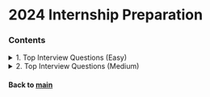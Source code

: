 # 2024 Internship Preparation

### Contents
<details>
<summary>1. Top Interview Questions (Easy)</summary>
<p>

|Date|Problem|Solution|
|:--:|:------|:------:|
|2023.01.25|[Remove Duplicates from Sorted Array :broken_heart:](https://leetcode.com/explore/interview/card/top-interview-questions-easy/92/array/727/)|[C++](https://github.com/JoonHyeok-hozy-Kim/algorithm_study/blob/main/LeetCode/2024_internship_prep/top_interview_questions_easy/230125_01.cpp)|
|2023.01.26|[Best Time to Buy and Sell Stock II](https://leetcode.com/explore/interview/card/top-interview-questions-easy/92/array/564/)|[C++](https://github.com/JoonHyeok-hozy-Kim/algorithm_study/blob/main/LeetCode/2024_internship_prep/top_interview_questions_easy/230126_01.cpp)|
|2023.01.26|[Rotate Array](https://leetcode.com/explore/interview/card/top-interview-questions-easy/92/array/646/)|[C++](https://github.com/JoonHyeok-hozy-Kim/algorithm_study/blob/main/LeetCode/2024_internship_prep/top_interview_questions_easy/230126_02.cpp)|
|2023.01.26|[Contains Duplicate](https://leetcode.com/explore/interview/card/top-interview-questions-easy/92/array/578/)|[C++](https://github.com/JoonHyeok-hozy-Kim/algorithm_study/blob/main/LeetCode/2024_internship_prep/top_interview_questions_easy/230126_03.cpp)|
|2023.01.27|[Single Number](https://leetcode.com/explore/interview/card/top-interview-questions-easy/92/array/549/)|[C++](https://github.com/JoonHyeok-hozy-Kim/algorithm_study/blob/main/LeetCode/2024_internship_prep/top_interview_questions_easy/230127_01.cpp)|
|2023.01.27|[Intersection of Two Arrays II](https://leetcode.com/explore/interview/card/top-interview-questions-easy/92/array/674/)|[C++](https://github.com/JoonHyeok-hozy-Kim/algorithm_study/blob/main/LeetCode/2024_internship_prep/top_interview_questions_easy/230127_02.cpp)|
|2023.01.27|[Plus One](https://leetcode.com/explore/interview/card/top-interview-questions-easy/92/array/559/)|[C++](https://github.com/JoonHyeok-hozy-Kim/algorithm_study/blob/main/LeetCode/2024_internship_prep/top_interview_questions_easy/230127_03.cpp)|
|2023.01.27|[Move Zeroes](https://leetcode.com/explore/interview/card/top-interview-questions-easy/92/array/567/)|[C++](https://github.com/JoonHyeok-hozy-Kim/algorithm_study/blob/main/LeetCode/2024_internship_prep/top_interview_questions_easy/230127_04.cpp)|
|2023.01.28|[Two Sum](https://leetcode.com/explore/interview/card/top-interview-questions-easy/92/array/546/)|[C++](https://github.com/JoonHyeok-hozy-Kim/algorithm_study/blob/main/LeetCode/2024_internship_prep/top_interview_questions_easy/230128_01.cpp)|
|2023.01.28|[Valid Sudoku](https://leetcode.com/explore/interview/card/top-interview-questions-easy/92/array/769/)|[C++](https://github.com/JoonHyeok-hozy-Kim/algorithm_study/blob/main/LeetCode/2024_internship_prep/top_interview_questions_easy/230128_02.cpp)|
|2023.01.28|[Rotate Image :broken_heart: ](https://leetcode.com/explore/interview/card/top-interview-questions-easy/92/array/770/)|[C++](https://github.com/JoonHyeok-hozy-Kim/algorithm_study/blob/main/LeetCode/2024_internship_prep/top_interview_questions_easy/230128_03.cpp)|
|2023.01.29|[Reverse String](https://leetcode.com/explore/interview/card/top-interview-questions-easy/127/strings/879/)|[C++](https://github.com/JoonHyeok-hozy-Kim/algorithm_study/blob/main/LeetCode/2024_internship_prep/top_interview_questions_easy/230129_01.cpp)|
|2023.01.29|[Reverse Integer :broken_heart: ](https://leetcode.com/explore/interview/card/top-interview-questions-easy/127/strings/880/)|[C++](https://github.com/JoonHyeok-hozy-Kim/algorithm_study/blob/main/LeetCode/2024_internship_prep/top_interview_questions_easy/230129_02.cpp)|
|2023.01.30|[First Unique Character in a String](https://leetcode.com/explore/interview/card/top-interview-questions-easy/127/strings/881/)|[C++](https://github.com/JoonHyeok-hozy-Kim/algorithm_study/blob/main/LeetCode/2024_internship_prep/top_interview_questions_easy/230130_01.cpp)|
|2023.01.30|[Valid Anagram](https://leetcode.com/explore/interview/card/top-interview-questions-easy/127/strings/882/)|[C++](https://github.com/JoonHyeok-hozy-Kim/algorithm_study/blob/main/LeetCode/2024_internship_prep/top_interview_questions_easy/230130_02.cpp)|
|2023.01.30|[Valid Palindrome](https://leetcode.com/explore/interview/card/top-interview-questions-easy/127/strings/883/)|[C++](https://github.com/JoonHyeok-hozy-Kim/algorithm_study/blob/main/LeetCode/2024_internship_prep/top_interview_questions_easy/230130_03.cpp)|
|2023.01.31|[String to Integer (atoi)](https://leetcode.com/explore/interview/card/top-interview-questions-easy/127/strings/884/)|[C++](https://github.com/JoonHyeok-hozy-Kim/algorithm_study/blob/main/LeetCode/2024_internship_prep/top_interview_questions_easy/230131_01.cpp)|
|2023.02.02|[Implement strStr()](https://leetcode.com/explore/interview/card/top-interview-questions-easy/127/strings/885/)|[C++](https://github.com/JoonHyeok-hozy-Kim/algorithm_study/blob/main/LeetCode/2024_internship_prep/top_interview_questions_easy/230202_01.cpp)|
|2023.02.15|[Longest Common Prefix](https://leetcode.com/explore/interview/card/top-interview-questions-easy/127/strings/887/)|[C++](https://github.com/JoonHyeok-hozy-Kim/algorithm_study/blob/main/LeetCode/2024_internship_prep/top_interview_questions_easy/230215_01.cpp)|
|2023.02.15|[Delete Node in a Linked List](https://leetcode.com/explore/interview/card/top-interview-questions-easy/93/linked-list/553/)|[C++](https://github.com/JoonHyeok-hozy-Kim/algorithm_study/blob/main/LeetCode/2024_internship_prep/top_interview_questions_easy/230215_02.cpp)|
|2023.02.16|[Remove Nth Node From End of List](https://leetcode.com/explore/interview/card/top-interview-questions-easy/93/linked-list/603/)|[C++](https://github.com/JoonHyeok-hozy-Kim/algorithm_study/blob/main/LeetCode/2024_internship_prep/top_interview_questions_easy/230216_01.cpp)|
|2023.02.16|[Reverse Linked List](https://leetcode.com/explore/interview/card/top-interview-questions-easy/93/linked-list/560/)|[C++](https://github.com/JoonHyeok-hozy-Kim/algorithm_study/blob/main/LeetCode/2024_internship_prep/top_interview_questions_easy/230216_02.cpp)|
|2023.02.17|[Merge Two Sorted Lists](https://leetcode.com/explore/interview/card/top-interview-questions-easy/93/linked-list/771/)|[C++](https://github.com/JoonHyeok-hozy-Kim/algorithm_study/blob/main/LeetCode/2024_internship_prep/top_interview_questions_easy/230217_01.cpp)|
|2023.02.17|[Palindrome Linked List :broken_heart:](https://leetcode.com/explore/interview/card/top-interview-questions-easy/93/linked-list/772/)|[C++](https://github.com/JoonHyeok-hozy-Kim/algorithm_study/blob/main/LeetCode/2024_internship_prep/top_interview_questions_easy/230217_02.cpp)|
|2023.02.18|[Linked List Cycle :broken_heart: ](https://leetcode.com/explore/interview/card/top-interview-questions-easy/93/linked-list/773/)|[C++](https://github.com/JoonHyeok-hozy-Kim/algorithm_study/blob/main/LeetCode/2024_internship_prep/top_interview_questions_easy/230218_01.cpp)|
|2023.02.18|[Maximum Depth of Binary Tree](https://leetcode.com/explore/interview/card/top-interview-questions-easy/94/trees/555/)|[C++](https://github.com/JoonHyeok-hozy-Kim/algorithm_study/blob/main/LeetCode/2024_internship_prep/top_interview_questions_easy/230218_01.cpp)|
|2023.02.19|[Validate Binary Search Tree](https://leetcode.com/explore/interview/card/top-interview-questions-easy/94/trees/625/)|[C++](https://github.com/JoonHyeok-hozy-Kim/algorithm_study/blob/main/LeetCode/2024_internship_prep/top_interview_questions_easy/230219_01.cpp)|
|2023.02.19|[Symmetric Tree](https://leetcode.com/explore/interview/card/top-interview-questions-easy/94/trees/627/)|[C++](https://github.com/JoonHyeok-hozy-Kim/algorithm_study/blob/main/LeetCode/2024_internship_prep/top_interview_questions_easy/230219_02.cpp)|
|2023.02.21|[Binary Tree Level Order Traversal](https://leetcode.com/explore/interview/card/top-interview-questions-easy/94/trees/628/)|[Python](https://github.com/JoonHyeok-hozy-Kim/algorithm_study/blob/main/LeetCode/2024_internship_prep/top_interview_questions_easy/230221_01.py)|
|2023.02.21|[Convert Sorted Array to Binary Search Tree](https://leetcode.com/explore/interview/card/top-interview-questions-easy/94/trees/631/)|[Python](https://github.com/JoonHyeok-hozy-Kim/algorithm_study/blob/main/LeetCode/2024_internship_prep/top_interview_questions_easy/230221_02.py)|
|2023.02.22|[Merge Sorted Array :broken_heart:](https://leetcode.com/explore/interview/card/top-interview-questions-easy/96/sorting-and-searching/587/)|[Python](https://github.com/JoonHyeok-hozy-Kim/algorithm_study/blob/main/LeetCode/2024_internship_prep/top_interview_questions_easy/230222_01.py)|
|2023.02.22|[First Bad Version :broken_heart:](https://leetcode.com/explore/interview/card/top-interview-questions-easy/96/sorting-and-searching/774/)|[Python](https://github.com/JoonHyeok-hozy-Kim/algorithm_study/blob/main/LeetCode/2024_internship_prep/top_interview_questions_easy/230222_02.py)|
|2023.02.23|[Climbing Stairs](https://leetcode.com/explore/interview/card/top-interview-questions-easy/97/dynamic-programming/569/)|[Python](https://github.com/JoonHyeok-hozy-Kim/algorithm_study/blob/main/LeetCode/2024_internship_prep/top_interview_questions_easy/230223_01.py)|
|2023.02.23|[Best Time to Buy and Sell Stock](https://leetcode.com/explore/interview/card/top-interview-questions-easy/97/dynamic-programming/572/)|[Python](https://github.com/JoonHyeok-hozy-Kim/algorithm_study/blob/main/LeetCode/2024_internship_prep/top_interview_questions_easy/230223_02.py)|
|2023.02.25|[Maximum Subarray :broken_heart:](https://leetcode.com/explore/interview/card/top-interview-questions-easy/97/dynamic-programming/566)|[Python](https://github.com/JoonHyeok-hozy-Kim/algorithm_study/blob/main/LeetCode/2024_internship_prep/top_interview_questions_easy/230225_01.py)|
|2023.02.25|[House Robber](https://leetcode.com/explore/interview/card/top-interview-questions-easy/97/dynamic-programming/576/)|[Python](https://github.com/JoonHyeok-hozy-Kim/algorithm_study/blob/main/LeetCode/2024_internship_prep/top_interview_questions_easy/230225_02.py)|
|2023.02.26|[Shuffle an Array](https://leetcode.com/explore/interview/card/top-interview-questions-easy/98/design/670/)|[Python](https://github.com/JoonHyeok-hozy-Kim/algorithm_study/blob/main/LeetCode/2024_internship_prep/top_interview_questions_easy/230226_01.py)|
|2023.02.26|[Min Stack](https://leetcode.com/explore/interview/card/top-interview-questions-easy/98/design/562/)|[Python](https://github.com/JoonHyeok-hozy-Kim/algorithm_study/blob/main/LeetCode/2024_internship_prep/top_interview_questions_easy/230226_02.py)|
|2023.02.27|[Fizz Buzz](https://leetcode.com/explore/interview/card/top-interview-questions-easy/102/math/743/)|[Python](https://github.com/JoonHyeok-hozy-Kim/algorithm_study/blob/main/LeetCode/2024_internship_prep/top_interview_questions_easy/230227_01.py)|
|2023.02.27|[Count Primes](https://leetcode.com/explore/interview/card/top-interview-questions-easy/102/math/744/)|[Python](https://github.com/JoonHyeok-hozy-Kim/algorithm_study/blob/main/LeetCode/2024_internship_prep/top_interview_questions_easy/230227_02.py)|
|2023.03.03|[Power of Three](https://leetcode.com/explore/interview/card/top-interview-questions-easy/102/math/745/)|[Python](https://github.com/JoonHyeok-hozy-Kim/algorithm_study/blob/main/LeetCode/2024_internship_prep/top_interview_questions_easy/230303_01.py)|
|2023.03.03|[Roman to Integer](https://leetcode.com/explore/interview/card/top-interview-questions-easy/102/math/878/)|[Python](https://github.com/JoonHyeok-hozy-Kim/algorithm_study/blob/main/LeetCode/2024_internship_prep/top_interview_questions_easy/230303_02.py)|
|2023.03.04|[Number of 1 Bits](https://leetcode.com/explore/interview/card/top-interview-questions-easy/99/others/565/)|[Python](https://github.com/JoonHyeok-hozy-Kim/algorithm_study/blob/main/LeetCode/2024_internship_prep/top_interview_questions_easy/230304_01.py)|
|2023.03.04|[Hamming Distance](https://leetcode.com/explore/interview/card/top-interview-questions-easy/99/others/762/)|[Python](https://github.com/JoonHyeok-hozy-Kim/algorithm_study/blob/main/LeetCode/2024_internship_prep/top_interview_questions_easy/230304_02.py)|
|2023.03.05|[Reverse Bits](https://leetcode.com/explore/interview/card/top-interview-questions-easy/99/others/648/)|[Python](https://github.com/JoonHyeok-hozy-Kim/algorithm_study/blob/main/LeetCode/2024_internship_prep/top_interview_questions_easy/230305_01.py)|
|2023.03.05|[Pascal's Triangle](https://leetcode.com/explore/interview/card/top-interview-questions-easy/99/others/601/)|[Python](https://github.com/JoonHyeok-hozy-Kim/algorithm_study/blob/main/LeetCode/2024_internship_prep/top_interview_questions_easy/230305_02.py)|
|2023.03.08|[Valid Parentheses](https://leetcode.com/explore/interview/card/top-interview-questions-easy/99/others/721/)|[Python](https://github.com/JoonHyeok-hozy-Kim/algorithm_study/blob/main/LeetCode/2024_internship_prep/top_interview_questions_easy/230308_01.py)|
|2023.03.08|[Missing Number](https://leetcode.com/explore/interview/card/top-interview-questions-easy/99/others/722/)|[Python](https://github.com/JoonHyeok-hozy-Kim/algorithm_study/blob/main/LeetCode/2024_internship_prep/top_interview_questions_easy/230308_02.py)|


</p>   
</details>
<details>
<summary>2. Top Interview Questions (Medium)</summary>
<p>

|Date|Problem|Solution|
|:--:|:------|:------:|
|2023.03.09|[3Sum :broken_heart:](https://leetcode.com/explore/interview/card/top-interview-questions-medium/103/array-and-strings/776/)|[Python](https://github.com/JoonHyeok-hozy-Kim/algorithm_study/blob/main/LeetCode/2024_internship_prep/top_interview_questions_medium/230309_01.py)|
|2023.03.09|[Set Matrix Zeroes](https://leetcode.com/explore/interview/card/top-interview-questions-medium/103/array-and-strings/777/)|[Python](https://github.com/JoonHyeok-hozy-Kim/algorithm_study/blob/main/LeetCode/2024_internship_prep/top_interview_questions_medium/230309_02.py)|
|2023.03.09|[Group Anagrams](https://leetcode.com/explore/interview/card/top-interview-questions-medium/103/array-and-strings/778/)|[Python](https://github.com/JoonHyeok-hozy-Kim/algorithm_study/blob/main/LeetCode/2024_internship_prep/top_interview_questions_medium/230309_03.py)|
|2023.03.10|[Longest Substring Without Repeating Characters :broken_heart:](https://leetcode.com/explore/interview/card/top-interview-questions-medium/103/array-and-strings/779/)|[Python](https://github.com/JoonHyeok-hozy-Kim/algorithm_study/blob/main/LeetCode/2024_internship_prep/top_interview_questions_medium/230310_01.py)|
|2023.03.10|[Longest Palindromic Substring :broken_heart: (DP :broken_heart:)](https://leetcode.com/explore/interview/card/top-interview-questions-medium/103/array-and-strings/780/)|[Python](https://github.com/JoonHyeok-hozy-Kim/algorithm_study/blob/main/LeetCode/2024_internship_prep/top_interview_questions_medium/230310_02.py)|
|2023.03.12|[Increasing Triplet Subsequence :broken_heart:](https://leetcode.com/explore/interview/card/top-interview-questions-medium/103/array-and-strings/781/)|[Python](https://github.com/JoonHyeok-hozy-Kim/algorithm_study/blob/main/LeetCode/2024_internship_prep/top_interview_questions_medium/230312_01.py)|
|2023.03.12|[Count and Say](https://leetcode.com/explore/interview/card/top-interview-questions-medium/103/array-and-strings/4153/)|[Python](https://github.com/JoonHyeok-hozy-Kim/algorithm_study/blob/main/LeetCode/2024_internship_prep/top_interview_questions_medium/230312_02.py)|
|2023.03.13|[Add Two Numbers](https://leetcode.com/explore/interview/card/top-interview-questions-medium/107/linked-list/783/)|[Python](https://github.com/JoonHyeok-hozy-Kim/algorithm_study/blob/main/LeetCode/2024_internship_prep/top_interview_questions_medium/230313_01.py)|
|2023.03.13|[Odd Even Linked List](https://leetcode.com/explore/interview/card/top-interview-questions-medium/107/linked-list/784/)|[Python](https://github.com/JoonHyeok-hozy-Kim/algorithm_study/blob/main/LeetCode/2024_internship_prep/top_interview_questions_medium/230313_02.py)|
|2023.03.15|[Intersection of Two Linked Lists (In-place Sol :broken_heart:)](https://leetcode.com/explore/interview/card/top-interview-questions-medium/107/linked-list/785/)|[Python](https://github.com/JoonHyeok-hozy-Kim/algorithm_study/blob/main/LeetCode/2024_internship_prep/top_interview_questions_medium/230315_01.py)|
|2023.03.15|[Binary Tree Inorder Traversal](https://leetcode.com/explore/interview/card/top-interview-questions-medium/108/trees-and-graphs/786/)|[Python](https://github.com/JoonHyeok-hozy-Kim/algorithm_study/blob/main/LeetCode/2024_internship_prep/top_interview_questions_medium/230315_02.py)|
|2023.03.16|[Binary Tree Zigzag Level Order Traversal](https://leetcode.com/explore/interview/card/top-interview-questions-medium/108/trees-and-graphs/787/)|[Python](https://github.com/JoonHyeok-hozy-Kim/algorithm_study/blob/main/LeetCode/2024_internship_prep/top_interview_questions_medium/230316_01.py)|
|2023.03.16|[Construct Binary Tree from Preorder and Inorder Traversal](https://leetcode.com/explore/interview/card/top-interview-questions-medium/108/trees-and-graphs/788/)|[Python](https://github.com/JoonHyeok-hozy-Kim/algorithm_study/blob/main/LeetCode/2024_internship_prep/top_interview_questions_medium/230316_02.py)|
|2023.03.17|[Populating Next Right Pointers in Each Node](https://leetcode.com/explore/interview/card/top-interview-questions-medium/108/trees-and-graphs/789/)|[Python](https://github.com/JoonHyeok-hozy-Kim/algorithm_study/blob/main/LeetCode/2024_internship_prep/top_interview_questions_medium/230317_01.py)|
|2023.03.17|[Kth Smallest Element in a BST](https://leetcode.com/explore/interview/card/top-interview-questions-medium/108/trees-and-graphs/790/)|[Python](https://github.com/JoonHyeok-hozy-Kim/algorithm_study/blob/main/LeetCode/2024_internship_prep/top_interview_questions_medium/230317_02.py)|
|2023.03.18|[Number of Islands](https://leetcode.com/explore/interview/card/top-interview-questions-medium/108/trees-and-graphs/792/)|[Python](https://github.com/JoonHyeok-hozy-Kim/algorithm_study/blob/main/LeetCode/2024_internship_prep/top_interview_questions_medium/230318_01.py)|
|2023.03.18|[Letter Combinations of a Phone Number](https://leetcode.com/explore/interview/card/top-interview-questions-medium/108/trees-and-graphs/793/)|[Python](https://github.com/JoonHyeok-hozy-Kim/algorithm_study/blob/main/LeetCode/2024_internship_prep/top_interview_questions_medium/230318_02.py)|
|2023.03.18|[Generate Parentheses](https://leetcode.com/explore/interview/card/top-interview-questions-medium/109/backtracking/794/)|[Python](https://github.com/JoonHyeok-hozy-Kim/algorithm_study/blob/main/LeetCode/2024_internship_prep/top_interview_questions_medium/230318_03.py)|
|2023.03.19|[Permutations :broken_heart:](https://leetcode.com/explore/interview/card/top-interview-questions-medium/109/backtracking/795/)|[Python](https://github.com/JoonHyeok-hozy-Kim/algorithm_study/blob/main/LeetCode/2024_internship_prep/top_interview_questions_medium/230319_01.py)|


</p>   
</details>

#### Back to [main](https://github.com/JoonHyeok-hozy-Kim/algorithm_study#readme)